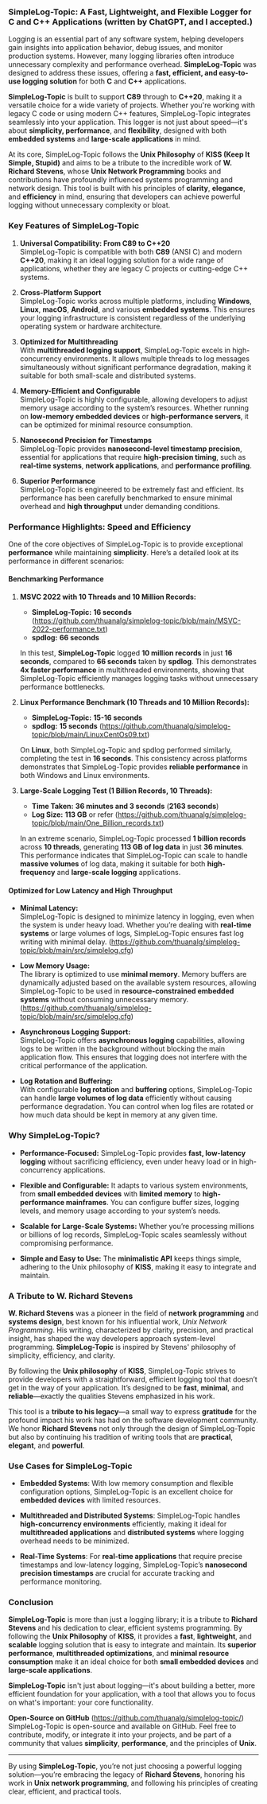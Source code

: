 ### **SimpleLog-Topic: A Fast, Lightweight, and Flexible Logger for C and C++ Applications (written by ChatGPT, and I accepted.)**

Logging is an essential part of any software system, helping developers gain insights into application behavior, debug issues, and monitor production systems. However, many logging libraries often introduce unnecessary complexity and performance overhead. **SimpleLog-Topic** was designed to address these issues, offering a **fast, efficient, and easy-to-use logging solution** for both **C** and **C++** applications. 

**SimpleLog-Topic** is built to support **C89** through to **C++20**, making it a versatile choice for a wide variety of projects. Whether you're working with legacy C code or using modern C++ features, SimpleLog-Topic integrates seamlessly into your application. This logger is not just about speed—it's about **simplicity, performance**, and **flexibility**, designed with both **embedded systems** and **large-scale applications** in mind.

At its core, SimpleLog-Topic follows the **Unix Philosophy** of **KISS (Keep It Simple, Stupid)** and aims to be a tribute to the incredible work of **W. Richard Stevens**, whose **Unix Network Programming** books and contributions have profoundly influenced systems programming and network design. This tool is built with his principles of **clarity**, **elegance**, and **efficiency** in mind, ensuring that developers can achieve powerful logging without unnecessary complexity or bloat.

### **Key Features of SimpleLog-Topic**

1. **Universal Compatibility: From C89 to C++20**  
   SimpleLog-Topic is compatible with both **C89** (ANSI C) and modern **C++20**, making it an ideal logging solution for a wide range of applications, whether they are legacy C projects or cutting-edge C++ systems.

2. **Cross-Platform Support**  
   SimpleLog-Topic works across multiple platforms, including **Windows**, **Linux**, **macOS**, **Android**, and various **embedded systems**. This ensures your logging infrastructure is consistent regardless of the underlying operating system or hardware architecture.

3. **Optimized for Multithreading**  
   With **multithreaded logging support**, SimpleLog-Topic excels in high-concurrency environments. It allows multiple threads to log messages simultaneously without significant performance degradation, making it suitable for both small-scale and distributed systems.

4. **Memory-Efficient and Configurable**  
   SimpleLog-Topic is highly configurable, allowing developers to adjust memory usage according to the system’s resources. Whether running on **low-memory embedded devices** or **high-performance servers**, it can be optimized for minimal resource consumption.

5. **Nanosecond Precision for Timestamps**  
   SimpleLog-Topic provides **nanosecond-level timestamp precision**, essential for applications that require **high-precision timing**, such as **real-time systems**, **network applications**, and **performance profiling**.

6. **Superior Performance**  
   SimpleLog-Topic is engineered to be extremely fast and efficient. Its performance has been carefully benchmarked to ensure minimal overhead and **high throughput** under demanding conditions.

### **Performance Highlights: Speed and Efficiency**

One of the core objectives of SimpleLog-Topic is to provide exceptional **performance** while maintaining **simplicity**. Here’s a detailed look at its performance in different scenarios:

#### **Benchmarking Performance**

1. **MSVC 2022 with 10 Threads and 10 Million Records:**

   - **SimpleLog-Topic:** **16 seconds** (https://github.com/thuanalg/simplelog-topic/blob/main/MSVC-2022-performance.txt)
   - **spdlog:** **66 seconds**

   In this test, **SimpleLog-Topic** logged **10 million records** in just **16 seconds**, compared to **66 seconds** taken by **spdlog**. This demonstrates **4x faster performance** in multithreaded environments, showing that SimpleLog-Topic efficiently manages logging tasks without unnecessary performance bottlenecks.

2. **Linux Performance Benchmark (10 Threads and 10 Million Records):**

   - **SimpleLog-Topic:** **15-16 seconds**
   - **spdlog:** **15 seconds** (https://github.com/thuanalg/simplelog-topic/blob/main/LinuxCentOs09.txt)

   On **Linux**, both SimpleLog-Topic and spdlog performed similarly, completing the test in **16 seconds**. This consistency across platforms demonstrates that SimpleLog-Topic provides **reliable performance** in both Windows and Linux environments.

3. **Large-Scale Logging Test (1 Billion Records, 10 Threads):**

   - **Time Taken:** **36 minutes and 3 seconds** (**2163 seconds**)
   - **Log Size:** **113 GB** or refer (https://github.com/thuanalg/simplelog-topic/blob/main/One_Billion_records.txt)

   In an extreme scenario, SimpleLog-Topic processed **1 billion records** across **10 threads**, generating **113 GB of log data** in just **36 minutes**. This performance indicates that SimpleLog-Topic can scale to handle **massive volumes** of log data, making it suitable for both **high-frequency** and **large-scale logging** applications.

#### **Optimized for Low Latency and High Throughput**

- **Minimal Latency:**  
  SimpleLog-Topic is designed to minimize latency in logging, even when the system is under heavy load. Whether you’re dealing with **real-time systems** or large volumes of logs, SimpleLog-Topic ensures fast log writing with minimal delay. (https://github.com/thuanalg/simplelog-topic/blob/main/src/simplelog.cfg)

- **Low Memory Usage:**  
  The library is optimized to use **minimal memory**. Memory buffers are dynamically adjusted based on the available system resources, allowing SimpleLog-Topic to be used in **resource-constrained embedded systems** without consuming unnecessary memory.(https://github.com/thuanalg/simplelog-topic/blob/main/src/simplelog.cfg)

- **Asynchronous Logging Support:**  
  SimpleLog-Topic offers **asynchronous logging** capabilities, allowing logs to be written in the background without blocking the main application flow. This ensures that logging does not interfere with the critical performance of the application.

- **Log Rotation and Buffering:**  
  With configurable **log rotation** and **buffering** options, SimpleLog-Topic can handle **large volumes of log data** efficiently without causing performance degradation. You can control when log files are rotated or how much data should be kept in memory at any given time.

### **Why SimpleLog-Topic?**

- **Performance-Focused:** SimpleLog-Topic provides **fast, low-latency logging** without sacrificing efficiency, even under heavy load or in high-concurrency applications.
  
- **Flexible and Configurable:** It adapts to various system environments, from **small embedded devices** with **limited memory** to **high-performance mainframes**. You can configure buffer sizes, logging levels, and memory usage according to your system’s needs.

- **Scalable for Large-Scale Systems:** Whether you’re processing millions or billions of log records, SimpleLog-Topic scales seamlessly without compromising performance.

- **Simple and Easy to Use:** The **minimalistic API** keeps things simple, adhering to the Unix philosophy of **KISS**, making it easy to integrate and maintain.

### **A Tribute to W. Richard Stevens**

**W. Richard Stevens** was a pioneer in the field of **network programming** and **systems design**, best known for his influential work, *Unix Network Programming*. His writing, characterized by clarity, precision, and practical insight, has shaped the way developers approach system-level programming. **SimpleLog-Topic** is inspired by Stevens' philosophy of simplicity, efficiency, and clarity.

By following the **Unix philosophy** of **KISS**, SimpleLog-Topic strives to provide developers with a straightforward, efficient logging tool that doesn’t get in the way of your application. It’s designed to be **fast**, **minimal**, and **reliable**—exactly the qualities Stevens emphasized in his work. 

This tool is a **tribute to his legacy**—a small way to express **gratitude** for the profound impact his work has had on the software development community. We honor **Richard Stevens** not only through the design of SimpleLog-Topic but also by continuing his tradition of writing tools that are **practical**, **elegant**, and **powerful**.

### **Use Cases for SimpleLog-Topic**

- **Embedded Systems**: With low memory consumption and flexible configuration options, SimpleLog-Topic is an excellent choice for **embedded devices** with limited resources.
  
- **Multithreaded and Distributed Systems**: SimpleLog-Topic handles **high-concurrency environments** efficiently, making it ideal for **multithreaded applications** and **distributed systems** where logging overhead needs to be minimized.

- **Real-Time Systems**: For **real-time applications** that require precise timestamps and low-latency logging, SimpleLog-Topic’s **nanosecond precision timestamps** are crucial for accurate tracking and performance monitoring.

### **Conclusion**

**SimpleLog-Topic** is more than just a logging library; it is a tribute to **Richard Stevens** and his dedication to clear, efficient systems programming. By following the **Unix Philosophy** of **KISS**, it provides a **fast**, **lightweight**, and **scalable** logging solution that is easy to integrate and maintain. Its **superior performance**, **multithreaded optimizations**, and **minimal resource consumption** make it an ideal choice for both **small embedded devices** and **large-scale applications**.

**SimpleLog-Topic** isn't just about logging—it's about building a better, more efficient foundation for your application, with a tool that allows you to focus on what's important: your core functionality.

**Open-Source on GitHub**  (https://github.com/thuanalg/simplelog-topic/)
SimpleLog-Topic is open-source and available on GitHub. Feel free to contribute, modify, or integrate it into your projects, and be part of a community that values **simplicity**, **performance**, and the principles of **Unix**.

---

By using **SimpleLog-Topic**, you’re not just choosing a powerful logging solution—you’re embracing the legacy of **Richard Stevens**, honoring his work in **Unix network programming**, and following his principles of creating clear, efficient, and practical tools.